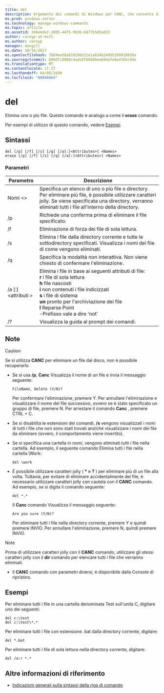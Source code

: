 ```yaml
---
title: del
description: Argomento dei comandi di Windows per CANC, che consente di eliminare uno o più file.
ms.prod: windows-server
ms.technology: manage-windows-commands
ms.topic: article
ms.assetid: 346eede2-2085-44f5-9936-6877b5d5a833
author: coreyp-at-msft
ms.author: coreyp
manager: dongill
ms.date: 10/16/2017
ms.openlocfilehash: 7069ee50a810296d31e1a034b24955299918020a
ms.sourcegitcommit: b00d7c8968c4adc8f699dbee694afe6ed36bc9de
ms.translationtype: MT
ms.contentlocale: it-IT
ms.lasthandoff: 04/08/2020
ms.locfileid: "80846664"
---
```

# <a name="del"></a>del

Elimina uno o più file. Questo comando è analogo a come il **erase** comando.

Per esempi di utilizzo di questo comando, vedere [Esempi](#BKMK_examples).

## <a name="syntax"></a>Sintassi

```
del [/p] [/f] [/s] [/q] [/a[:]<Attributes>] <Names>
erase [/p] [/f] [/s] [/q] [/a[:]<Attributes>] <Names>
```

### <a name="parameters"></a>Parametri

|Parametro|Descrizione|
|---------|-----------|
|Nomi \<>|Specifica un elenco di uno o più file o directory. Per eliminare più file, è possibile utilizzare caratteri jolly. Se viene specificata una directory, verranno eliminati tutti i file all'interno della directory.|
|/p|Richiede una conferma prima di eliminare il file specificato.|
|/f|Eliminazione di forza dei file di sola lettura.|
|/s|Elimina i file dalla directory corrente e tutte le sottodirectory specificati. Visualizza i nomi dei file di come vengono eliminati.|
|/q|Specifica la modalità non interattiva. Non viene chiesto di confermare l'eliminazione.|
|/a [:]\<attributi >|Elimina i file in base ai seguenti attributi di file:</br>**r** i file di sola lettura</br>**h** file nascosti</br>**i** non contenuti i file indicizzati</br>**s** i file di sistema</br>**un** pronto per l'archiviazione dei file</br>**l** Reparse Point</br>-Prefisso vale a dire 'not'|
|/?|Visualizza la guida al prompt dei comandi.|

## <a name="remarks"></a>Note

> [!CAUTION]
> Se si utilizza **CANC** per eliminare un file dal disco, non è possibile recuperarlo.

-   Se si usa **/p**, **Canc** Visualizza il nome di un file e invia il messaggio seguente:

    `FileName, Delete (Y/N)?`

    Per confermare l'eliminazione, premere Y. Per annullare l'eliminazione e visualizzare il nome del file successivo, ovvero se è stato specificato un gruppo di file, premere N. Per arrestare il comando **Canc** , premere CTRL + C.
- Se si disabilita le estensioni dei comandi, **/s** vengono visualizzati i nomi di tutti i file che non sono stati trovati anziché visualizzare i nomi dei file da eliminare (ovvero, il comportamento viene invertito).
- Se si specifica una cartella in *nomi*, vengono eliminati tutti i file nella cartella. Ad esempio, il seguente comando Elimina tutti i file nella cartella \Work:  
  ```
  del \work
  ```  
- È possibile utilizzare caratteri jolly ( **&#42;** e **?** ) per eliminare più di un file alla volta. Tuttavia, per evitare di eliminare accidentalmente dei file, è necessario utilizzare caratteri jolly con cautela con il **CANC** comando. Ad esempio, se si digita il comando seguente:  
  ```
  del *.*
  ```  
  Il **Canc** comando Visualizza il messaggio seguente:

  `Are you sure (Y/N)?`

  Per eliminare tutti i file nella directory corrente, premere Y e quindi premere INVIO. Per annullare l'eliminazione, premere N, quindi premere INVIO.

> [!NOTE]
> Prima di utilizzare caratteri jolly con il **CANC** comando, utilizzare gli stessi caratteri jolly con il **dir** comando per elencare tutti i file che verranno eliminati.

-   Il **CANC** comando con parametri diversi, è disponibile dalla Console di ripristino.

## <a name="examples"></a><a name=BKMK_examples></a>Esempi

Per eliminare tutti i file in una cartella denominata Test sull'unità C, digitare uno dei seguenti:
```
del c:\test
del c:\test\*.*
```
Per eliminare tutti i file con estensione. bat dalla directory corrente, digitare:
```
del *.bat
```
Per eliminare tutti i file di sola lettura nella directory corrente, digitare:
```
del /a:r *.*
```

## <a name="additional-references"></a>Altre informazioni di riferimento

- [Indicazioni generali sulla sintassi della riga di comando](command-line-syntax-key.md)
